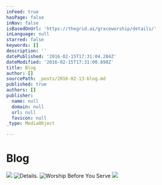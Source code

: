 ```yaml
---
inFeed: true
hasPage: false
inNav: false
isBasedOnUrl: 'https://thegrid.ai/graceworship/details/'
inLanguage: null
starred: false
keywords: []
description: ''
datePublished: '2016-02-15T17:31:04.284Z'
dateModified: '2016-02-15T17:31:00.898Z'
title: Blog
author: []
sourcePath: _posts/2016-02-13-blog.md
published: true
authors: []
publisher:
  name: null
  domain: null
  url: null
  favicon: null
_type: MediaObject

---
```

# Blog
![](https://s3-us-west-2.amazonaws.com/the-grid-img/p/5c108155f3850fae71150283925870a9e7a9edec.jpg)
![Details.](https://s3-us-west-2.amazonaws.com/the-grid-img/p/ddb96531e4b4d4226f645a00766f77126d697771.jpg)
![Worship Before You Serve](https://s3-us-west-2.amazonaws.com/the-grid-img/p/fb44689f6ca0ac6e61a1edaaa6f4c4c8a45d03fb.jpg)
![](https://s3-us-west-2.amazonaws.com/the-grid-img/p/150bd358060f47b1ca85e05a0c778f3019c4a431.jpg)